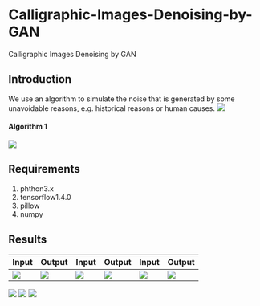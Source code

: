 # Calligraphic-Images-Denoising-by-GAN
Calligraphic Images Denoising by GAN
## Introduction
We use an algorithm to simulate the noise that is generated by some unavoidable reasons, e.g. historical reasons or human causes.
![](https://github.com/MingtaoGuo/Calligraphic-Images-Denoising-by-GAN/blob/master/IMAGES/natural_noise.jpg)
#### Algorithm 1
![](https://github.com/MingtaoGuo/Calligraphic-Images-Denoising-by-GAN/blob/master/IMAGES/algorithm1.jpg)

## Requirements
1. phthon3.x
2. tensorflow1.4.0
3. pillow
4. numpy
## Results
|Input|Output|Input|Output|Input|Output|
|-|-|-|-|-|-|
|![](https://github.com/MingtaoGuo/Calligraphic-Images-Denoising-by-GAN/blob/master/IMAGES/1.jpg)|![](https://github.com/MingtaoGuo/Calligraphic-Images-Denoising-by-GAN/blob/master/IMAGES/1_denoised.jpg)|![](https://github.com/MingtaoGuo/Calligraphic-Images-Denoising-by-GAN/blob/master/IMAGES/2.jpg)|![](https://github.com/MingtaoGuo/Calligraphic-Images-Denoising-by-GAN/blob/master/IMAGES/2_denoised.jpg)|![](https://github.com/MingtaoGuo/Calligraphic-Images-Denoising-by-GAN/blob/master/IMAGES/3.jpg)|![](https://github.com/MingtaoGuo/Calligraphic-Images-Denoising-by-GAN/blob/master/IMAGES/3_denoised.jpg)|

![](https://github.com/MingtaoGuo/Calligraphic-Images-Denoising-by-GAN/blob/master/IMAGES/苏孝慈墓志.jpg)
![](https://github.com/MingtaoGuo/Calligraphic-Images-Denoising-by-GAN/blob/master/IMAGES/宋徽宗赵佶《草书千字文》.jpg)
![](https://github.com/MingtaoGuo/Calligraphic-Images-Denoising-by-GAN/blob/master/IMAGES/北魏《元暐墓志》初拓本.jpg)
